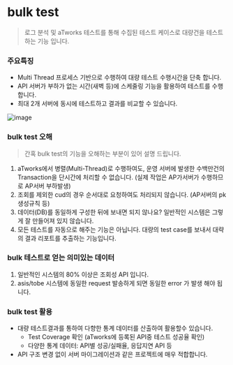 # bulk test 
> 로그 분석 및 aTworks 테스트를 통해 수집된 테스트 케이스로 대량건을 테스트 하는 기능 입니다. 

### 주요특징
- Multi Thread 프로세스 기반으로 수행하여 대량 테스트 수행시간을 단축 합니다.
- API 서버가 부하가 없는 시간(새벽 등)에 스케줄링 기능을 활용하여 테스트를 수행합니다. 
- 최대 2개 서버에 동시에 테스트하고 결과를 비교할 수 있습니다.

![image](https://user-images.githubusercontent.com/85854794/221136037-7fe85406-8977-429b-9e02-87f5ab2d9138.png)

### bulk test 오해
> 간혹 bulk test의 기능을 오해하는 부분이 있어 설명 드립니다.
1. aTworks에서 병렬(Multi-Thread)로 수행하여도, 운영 서버에 발생한 수백만건의 Transaction을 단시간에 처리할 수 없습니다. (실제 작업은 AP가서버가 수행하므로 AP서버 부하발생)
2. 조회를 제외한 cud의 경우 순서대로 요청하여도 처리되지 않습니다. (AP서버의 pk 생성규칙 등)
3. 데이터(DB)를 동일하게 구성한 뒤에 보내면 되지 않나요? 일반적인 시스템은 그렇게 잘 만들어져 있지 않습니다. 
4. 모든 테스트를 자동으로 해주는 기능은 아닙니다. 
대량의 test case를 보내서 대략의 결과 리포트를 추출하는 기능입니다. 

### bulk 테스트로 얻는 의미있는 데이터 
1. 일반적인 시스템의 80% 이상은 조회성 API 입니다. 
2. asis/tobe 시스템에 동일한 request 발송하게 되면 동일한 error 가 발생 해야 됩니다. 

### bulk test 활용
- 대량 테스트결과를 통하여 다향한 통계 데이터를 산출하여 활용할수 있습니다.
  - Test Coverage 확인 (aTworks에 등록된 API중 테스트 성공율 확인)
  - 다양한 통계 데이터: API별 성공/실패율, 응답지연 API 등
- API 구조 변경 없이 서버 마이그레이션과 같은 프로젝트에 매우 적합합니다.
